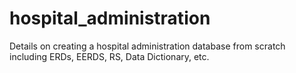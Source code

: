 # hospital_administration
Details on creating a hospital administration database from scratch including ERDs, EERDS, RS, Data Dictionary, etc.

